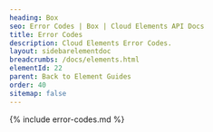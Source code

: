 ```yaml
---
heading: Box
seo: Error Codes | Box | Cloud Elements API Docs
title: Error Codes
description: Cloud Elements Error Codes.
layout: sidebarelementdoc
breadcrumbs: /docs/elements.html
elementId: 22
parent: Back to Element Guides
order: 40
sitemap: false
---
```


{% include error-codes.md %}
